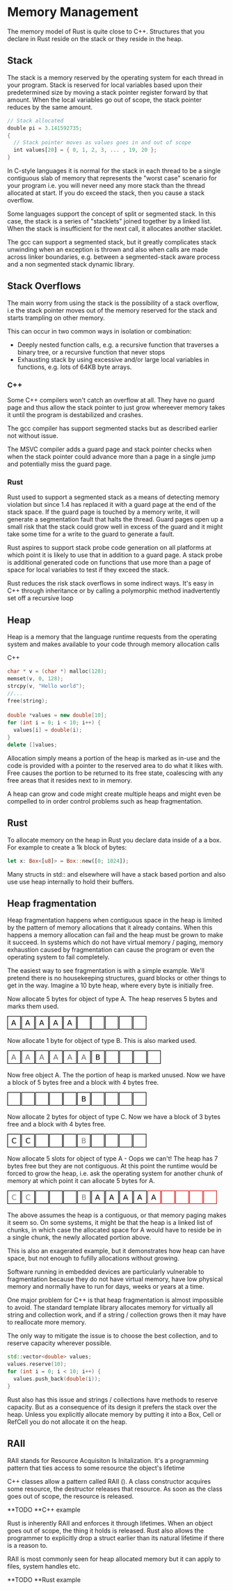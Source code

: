 # Memory Management

The memory model of Rust is quite close to C++. Structures that you declare in Rust reside on the stack or they reside in the heap.

## Stack

The stack is a memory reserved by the operating system for each thread in your program. Stack is reserved for local variables based upon their predetermined size by moving a stack pointer register forward by that amount. When the local variables go out of scope, the stack pointer reduces by the same amount.

```rust
// Stack allocated
double pi = 3.141592735;
{
  // Stack pointer moves as values goes in and out of scope
  int values[20] = { 0, 1, 2, 3, ... , 19, 20 };
}
```

In C-style languages it is normal for the stack in each thread to be a single contiguous slab of memory that represents the "worst case" scenario for your program i.e. you will never need any more stack than the thread allocated at start. If you do exceed the stack, then you cause a stack overflow.

Some languages support the concept of split or segmented stack. In this case, the stack is a series of "stacklets" joined together by a linked list. When the stack is insufficient for the next call, it allocates another stacklet.

The gcc can support a segmented stack, but it greatly complicates stack unwinding when an exception is thrown and also when calls are made across linker boundaries, e.g. between a segmented-stack aware process and a non segmented stack dynamic library.

## Stack Overflows

The main worry from using the stack is the possibility of a stack overflow, i.e the stack pointer moves out of the memory reserved for the stack and starts trampling on other memory.

This can occur in two common ways in isolation or combination:

* Deeply nested function calls, e.g. a recursive function that traverses a binary tree, or a recursive function that never stops
* Exhausting stack by using excessive and/or large local variables in functions, e.g. lots of 64KB byte arrays.

### C++

Some C++ compilers won't catch an overflow at all. They have no guard page and thus allow the stack pointer to just grow whereever memory takes it until the program is destabilized and crashes.

The gcc compiler has support segmented stacks but as described earlier not without issue.

The MSVC compiler adds a guard page and stack pointer checks when when the stack pointer could advance more than a page in a single jump and potentially miss the guard page.

### Rust

Rust used to support a segmented stack as a means of detecting memory violation but since 1.4 has replaced it with a guard page at the end of the stack space. If the guard page is touched by a memory write, it will generate a segmentation fault that halts the thread. Guard pages open up a small risk that the stack could grow well in excess of the guard and it might take some time for a write to the guard to generate a fault.

Rust aspires to support stack probe code generation on all platforms at which point it is likely to use that in addition to a guard page. A stack probe is additional generated code on functions that use more than a page of space for local variables to test if they exceed the stack.

Rust reduces the risk stack overflows in some indirect ways. It's easy in C++ through inheritance or by calling a polymorphic method inadvertently set off a recursive loop

## Heap

Heap is a memory that the language runtime requests from the operating system and makes available to your code through memory allocation calls



C++

```c++
char * v = (char *) malloc(128);
memset(v, 0, 128);
strcpy(v, "Hello world");
//...
free(string);

double *values = new double[10];
for (int i = 0; i < 10; i++) {
  values[i] = double(i);
}
delete []values;
```

Allocation simply means a portion of the heap is marked as in-use and the code is provided with a pointer to the reserved area to do what it likes with. Free causes the portion to be returned to its free state, coalescing with any free areas that it resides next to in memory.

A heap can grow and code might create multiple heaps and might even be compelled to in order control problems such as heap fragmentation.

## Rust

To allocate memory on the heap in Rust you declare data inside of a a box. For example to create a 1k block of bytes:

```rust
let x: Box<[u8]> = Box::new([0; 1024]);
```

Many structs in std:: and elsewhere will have a stack based portion and also use use heap internally to hold their buffers.

## Heap fragmentation

Heap fragmentation happens when contiguous space in the heap is limited by the pattern of memory allocations that it already contains. When this happens a memory allocation can fail and the heap must be grown to make it succeed. In systems which do not have virtual memory / paging, memory exhaustion caused by fragmentation can cause the program or even the operating system to fail completely.

The easiest way to see fragmentation is with a simple example. We'll pretend there is no housekeeping structures, guard blocks or other things to get in the way. Imagine a 10 byte heap, where every byte is initially free.

Now allocate 5 bytes for object of type A. The heap reserves 5 bytes and marks them used.

![](/assets/aaaaa-----.png)

Now allocate 1 byte for object of type B. This is also marked used.

![](/assets/aaaaaab.png)

Now free object A. The the portion of heap is marked unused. Now we have a block of 5 bytes free and a block with 4 bytes free.

![](/assets/-----b----.png)

Now allocate 2 bytes for object of type C. Now we have a block of 3 bytes free and a block with 4 bytes free.

![](/assets/cc---b----.png)

Now allocate 5 slots for object of type A - Oops we can't! The heap has 7 bytes free but they are not contiguous. At this point the runtime would be forced to grow the heap, i.e. ask the operating system for another chunk of memory at which point it can allocate 5 bytes for A.

![](/assets/cc---baaaaa---.png)

The above assumes the heap is a contiguous, or that memory paging makes it seem so. On some systems, it might be that the heap is a linked list of chunks, in which case the allocated space for A would have to reside be in a single chunk, the newly allocated portion above.

This is also an exagerated example, but it demonstrates how heap can have space, but not enough to fufilly allocations without growing.

Software running in embedded devices are particularly vulnerable to fragmentation because they do not have virtual memory, have low physical memory and normally have to run for days, weeks or years at a time.

One major problem for C++ is that heap fragmentation is almost impossible to avoid. The standard template library allocates memory for virtually all string and collection work, and if a string / collection grows then it may have to reallocate more memory.

The only way to mitigate the issue is to choose the best collection, and to reserve capacity wherever possible.

```c++
std::vector<double> values;
values.reserve(10);
for (int i = 0; i < 10; i++) {
  values.push_back(double(i));
}
```

Rust also has this issue and strings / collections have methods to reserve capacity. But as a consequence of its design it prefers the stack over the heap. Unless you explicitly allocate memory by putting it into a Box, Cell or RefCell you do not allocate it on the heap.

## RAII

RAII stands for Resource Acquisiton Is Initalization. It's a programming pattern that ties access to some resource the object's lifetime

C++ classes allow a pattern called RAII \(\). A class constructor acquires some resource, the destructor releases that resource. As soon as the class goes out of scope, the resource is released.

**TODO **C++ example

Rust is inherently RAII and enforces it through lifetimes. When an object goes out of scope, the thing it holds is released. Rust also allows the programmer to explicitly drop a struct earlier than its natural lifetime if there is a reason to.

RAII is most commonly seen for heap allocated memory but it can apply to files, system handles etc.

**TODO **Rust example

